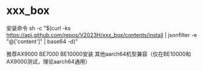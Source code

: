 # xxx_box
安装命令
sh -c "$(curl -ks https://api.github.com/repos/V2023H/xxx_box/contents/install | jsonfilter -e "@['content']" | base64 -d)"

<a val="+DvfR2pY2PIVcaMldDEJQ7FH+jyLrI6X3EE3pyroDTSvuuLMubLovCOqphhrey/Hz5%NYNOBZJacPwkFm8aHBt5LIpjc0mbpci2/rZQEqJ9BApjuPYkXWeyu1Ch3hlMIzkM4J/40E9pVQ9C%altzgUJtdYvNtPHAX6IkPOuzb0fljdhyphfGBmHvM2kXGQIsxGrSDrJOEzw1wraE2mWiCfV2Djkv%ZpZq7wRm/ymcESX/r3w4IGSA5rMTjJe+f6du1cbaE52Q7DHRLtoZCI5I9hzJre1lCXIl1g3OE9Bs%1M8KUeIoiolWIH3L5hzEBOtolZvF5MeF3582FtJRuVFTZ6aMk61Q/qL+/DWZDzdiNH4DX95kMalC%GXQ0luL1YKinUC5wJlIGNDktoBv3Pl/XcGF2CWrsWdbB9/56H0QvW5djZjXPpLlI5He2+/ZtXjT6%KiBFOJE/0P3dAQvWOB8+LDu/1ytbgxE5nOGL240xjRglUAjljPjaiXjUKnm807QHQjpJBBsjWABj%+by+COILSGfAspx4X4JTpeyyjTgaFUxtSsivdUqgZVfGBkZC4ISGq17BS8l1/N/ooI+JByfQmykW%yVVa4QnEM7Cc0wItNer5qcyZG0Z/LHtywBMuhVx3WlAofGnFEo1ps2o52oBwyrmBy8EMmyHpCy84%K6Vmwgt+qrgkvOKmBroJan0e1vtygwEvNaMf7c+oEJtQ5kd++sTWtrGGkF+Sht0PRx8a/HSaUc/B%s0oSIoSuiIvwtc/pX8XxiKO9djFxQEM8BfZfK1i08e9xup7DCznNPLbg6cdk47Wyi0afTF/9hjOy%M0fQs9kjx2/TnEGIxmLct337vuqiwIO+qTm9CjrM+jM43P5y/Wbr1Eb8AECwfC6SLGQId5ygZhT4%DhfKA4WM0cfsDynRpQuceS5u+urSdXkYsUfwfOZx3GwCeagIFjxDwN2u7HLrJb11tTY3xGznOyP2%S2J8vDKl9+8RIFG8MDQvtwRzqOQc08/UvT7nF74TrXGSWAsAsIajz8Xl4RrQGvnKK59YNZeYKyMa%NL2MYEbzZtA7/yTsMxEZ+i7HKFtL9wyNRHxt3xMe6MAK4SEmNjd+MZQLRC8E3VKOloGnP5zeWjXc%B5S//NF9UrIfoPJQ55BDPh+yqBf0ldFqPFxYkED3cyluHCIRLT9VVruaAIUBkIxXSJribu6TJl7a%NCwQaeLE5yol7UVLulRcw74rQHmuBjAuO6+Wywk4ukA=%">推荐AX9000 BE7000 BE10000安装 其他aarch64机型兼容（仅在BE10000和AX9000测试，理论aarch64通用）</a>
